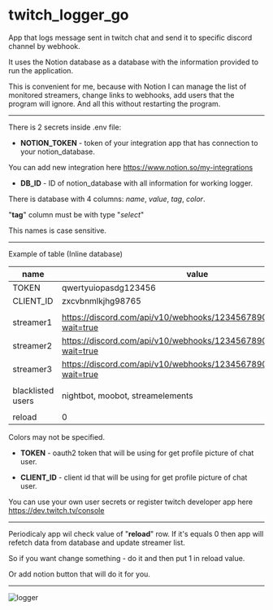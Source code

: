 # twitch_logger_go

App that logs message sent in twitch chat and send it to specific discord channel by webhook.

It uses the Notion database as a database with the information provided to run the application.

This is convenient for me, because with Notion I can manage the list of monitored streamers, change links to webhooks, add users that the program will ignore.
And all this without restarting the program.

---

There is 2 secrets inside .env file:

- **NOTION_TOKEN** - token of your integration app that has connection to your notion_database.

You can add new integration here https://www.notion.so/my-integrations

- **DB_ID** - ID of notion_database with all information for working logger.

There is database with 4 columns: _name_, _value_, _tag_, _color_.

"**tag**" column must be with type "_select_"

This names is case sensitive.

---

Example of table (Inline database)

| **name**          | **value**                                                              | **tag**   | **color** |
| ----------------- | ---------------------------------------------------------------------- | --------- | --------- |
| TOKEN             | qwertyuiopasdg123456                                                   | secret    |           |
| CLIENT_ID         | zxcvbnmlkjhg98765                                                      | secret    |           |
|                   |                                                                        |           |           |
| streamer1         | https://discord.com/api/v10/webhooks/1234567890/qwerty123456?wait=true | user      | #26FACF   |
| streamer2         | https://discord.com/api/v10/webhooks/1234567890/qwerty123456?wait=true | user      | #FA4000   |
| streamer3         | https://discord.com/api/v10/webhooks/1234567890/qwerty123456?wait=true | user      | #2C7DFA   |
|                   |                                                                        |           |           |
| blacklisted users | nightbot, moobot, streamelements                                       | blacklist |           |
|                   |                                                                        |           |           |
| reload            | 0                                                                      | reload    |           |

Colors may not be specified.

- **TOKEN** - oauth2 token that will be using for get profile picture of chat user.

- **CLIENT_ID** - client id that will be using for get profile picture of chat user.

You can use your own user secrets or register twitch developer app here https://dev.twitch.tv/console

---

Periodicaly app wil check value of "**reload**" row. If it's equals 0 then app will refetch data from database and update streamer list.

So if you want change something - do it and then put 1 in reload value.

Or add notion button that will do it for you.

---

![logger](https://github.com/pikarda/twitch_logger_go/assets/25252682/1fa76b0d-8c5c-4222-9c22-5c3f2bb6fc79)

